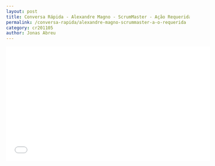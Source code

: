 ```yaml
---
layout: post
title: Conversa Rápida - Alexandre Magno - ScrumMaster - Ação Requerida
permalink: /conversa-rapida/alexandre-magno-scrummaster-a-o-requerida
category: cr201105
author: Jonas Abreu
---
```


<iframe width="560" height="315" src="//www.youtube.com/embed/JQB0gvJZcTU" frameborder="0" allowfullscreen></iframe>
